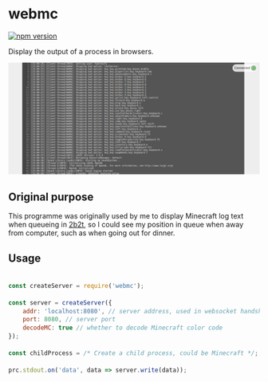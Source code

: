 # webmc

[![npm version](https://img.shields.io/npm/v/pnpm.svg)](https://www.npmjs.com/package/webmc)

Display the output of a process in browsers.

![Demo](demo.png)

## Original purpose
This programme was originally used by me to display Minecraft log text when queueing in [2b2t](2b2t.org), so I could see my position in queue when away from computer, such as when going out for dinner.

## Usage
```js

const createServer = require('webmc');

const server = createServer({
    addr: 'localhost:8080', // server address, used in websocket handshake, port number must be consistent with `port'
    port: 8080, // server port
    decodeMC: true // whether to decode Minecraft color code
});

const childProcess = /* Create a child process, could be Minecraft */;

prc.stdout.on('data', data => server.write(data));

```
